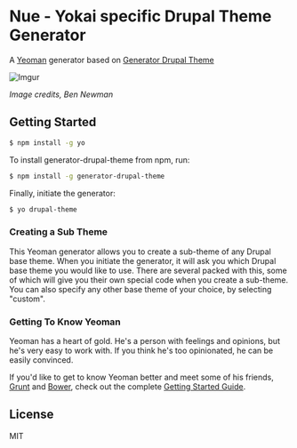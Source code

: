 # Nue - Yokai specific Drupal Theme Generator 

A [Yeoman](http://yeoman.io) generator based on [Generator Drupal Theme](https://github.com/frontend-united/generator-drupal-theme)

![Imgur](http://i.imgur.com/4ln5egu.jpg)

*Image credits, Ben Newman*

## Getting Started

```bash
$ npm install -g yo
```

To install generator-drupal-theme from npm, run:

```bash
$ npm install -g generator-drupal-theme
```

Finally, initiate the generator:

```bash
$ yo drupal-theme
```

### Creating a Sub Theme

This Yeoman generator allows you to create a sub-theme of any Drupal base theme. When you initiate the generator, it will ask you which Drupal base theme you would like to use. There are several packed with this, some of which will give you their own special code when you create a sub-theme. You can also specify any other base theme of your choice, by selecting "custom".

### Getting To Know Yeoman

Yeoman has a heart of gold. He's a person with feelings and opinions, but he's very easy to work with. If you think he's too opinionated, he can be easily convinced.

If you'd like to get to know Yeoman better and meet some of his friends, [Grunt](http://gruntjs.com) and [Bower](http://bower.io), check out the complete [Getting Started Guide](https://github.com/yeoman/yeoman/wiki/Getting-Started).


## License

MIT
